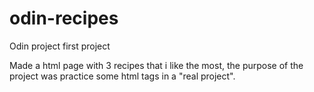 # odin-recipes
Odin project first project

Made a html page with 3 recipes that i like the most, the purpose of the project was practice some html tags in a "real project".